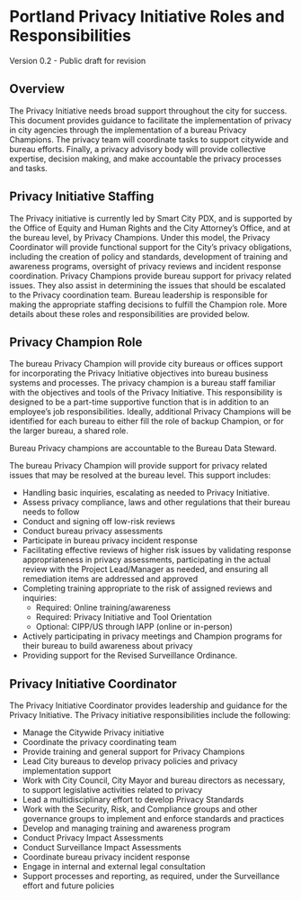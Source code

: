 # Portland Privacy Initiative Roles and Responsibilities
Version 0.2 - Public draft for revision


## Overview

The Privacy Initiative needs broad support throughout the city for success. This document provides guidance to facilitate the implementation of privacy in city agencies through the implementation of a bureau Privacy Champions. The privacy team will coordinate tasks to support citywide and bureau efforts. Finally, a privacy advisory body will provide collective expertise, decision making, and make accountable the privacy processes and tasks.


## Privacy Initiative Staffing

The Privacy initiative is currently led by Smart City PDX, and is supported by the Office of Equity and Human Rights and the City Attorney’s Office, and at the bureau level, by Privacy Champions.  Under this model, the Privacy Coordinator will provide functional support for the City’s privacy obligations, including the creation of policy and standards, development of training and awareness programs, oversight of privacy reviews and incident response coordination. Privacy Champions provide bureau support for privacy related issues. They also assist in determining the issues that should be escalated to the Privacy coordination team. Bureau leadership is responsible for making the appropriate staffing decisions to fulfill the Champion role. More details about these roles and responsibilities are provided below. 


## Privacy Champion Role 

The bureau Privacy Champion will provide city bureaus or offices support for incorporating the Privacy Initiative objectives into bureau business systems and processes. The privacy champion is a bureau staff familiar with the objectives and tools of the Privacy Initiative.  This responsibility is designed to be a part-time supportive function that is in addition to an employee’s job responsibilities.  Ideally, additional Privacy Champions will be identified for each bureau to either fill the role of backup Champion, or for the larger bureau, a shared role.

Bureau Privacy champions are accountable to the Bureau Data Steward.

The bureau Privacy Champion will provide support for privacy related issues that may be resolved at the bureau level. This support includes:



*   Handling basic inquiries, escalating as needed to Privacy Initiative.
*   Assess privacy compliance, laws and other regulations that their bureau needs to follow
*   Conduct and signing off low-risk reviews
*   Conduct bureau privacy assessments
*   Participate in bureau privacy incident response
*   Facilitating effective reviews of higher risk issues by validating response appropriateness in privacy assessments, participating in the actual review with the Project Lead/Manager as needed, and ensuring all remediation items are addressed and approved
*   Completing training appropriate to the risk of assigned reviews and inquiries:
    *   Required: Online training/awareness
    *   Required: Privacy Initiative and Tool Orientation 
    *   Optional: CIPP/US through IAPP (online or in-person)
*   Actively participating in privacy meetings and Champion programs for their bureau to build awareness about privacy
*   Providing support for the Revised Surveillance Ordinance.


## Privacy Initiative Coordinator

The Privacy Initiative Coordinator provides leadership and guidance for the Privacy Initiative. The Privacy initiative responsibilities include the following:


*   Manage the Citywide Privacy initiative
*   Coordinate the privacy coordinating team
*   Provide training and general support for Privacy Champions
*   Lead City bureaus to develop privacy policies and privacy implementation support 
*   Work with City Council, City Mayor and bureau directors as necessary, to support legislative activities related to privacy
*   Lead a multidisciplinary effort to develop Privacy Standards
*   Work with the Security, Risk, and Compliance groups and other governance groups to implement and enforce standards and practices
*   Develop and managing training and awareness program
*   Conduct Privacy Impact Assessments
*   Conduct Surveillance Impact Assessments
*   Coordinate bureau privacy incident response
*   Engage in internal and external legal consultation
*   Support processes and reporting, as required, under the Surveillance effort and future policies

